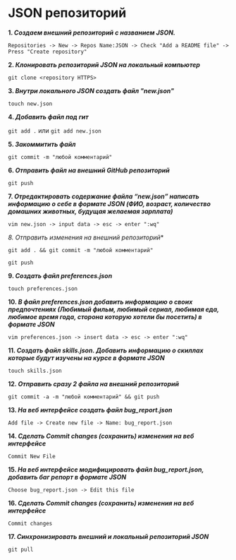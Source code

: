 # JSON репозиторий

**1. _Создаем внешний репозиторий c названием JSON._**

`Repositories -> New -> Repos Name:JSON -> Check "Add a README file" -> Press "Create repository"`

**2. _Клонировать репозиторий JSON на локальный компьютер_**

`git clone <repository HTTPS>`

**3. _Внутри локального JSON создать файл "new.json"_**

`touch new.json`

**4. _Добавить файл под гит_** 

`git add .` или `git add new.json`

**5. _Закоммитить файл_**

`git commit -m "любой комментарий"`

**6. _Отправить файл на внешний GitHub репозиторий_**

`git push`

**7. _Отредактировать содержание файла “new.json” написать информацию о себе в формате JSON (ФИО, возраст, количество домашних животных, будущая желаемая зарплата)_**

`vim new.json -> input data -> esc -> enter ":wq"`

*8. _Отправить изменения на внешний репозиторий_**

`git add . && git commit -m "любой комментарий"`

`git push`

**9. _Создать файл preferences.json_**

`touch preferences.json`

**10. _В файл preferences.json добавить информацию о своих предпочтениях (Любимый фильм, любимый сериал, любимая еда, любимое время года, сторона которую хотели бы посетить) в формате JSON_**

`vim preferences.json -> insert data -> esc -> enter ":wq"`

**11. _Создать файл skills.json. Добавить информацию о скиллах которые будут изучены на курсе в формате JSON_**

`touch skills.json`

**12. _Отправить сразу 2 файла на внешний репозиторий_**

`git commit -a -m "любой комментарий" && git push`

**13. _На веб интерфейсе создать файл bug_report.json_**

`Add file -> Create new file -> Name: bug_report.json`

**14. _Сделать Commit changes (сохранить) изменения на веб интерфейсе_**

`Commit New File`

**15. _На веб интерфейсе модифицировать файл bug_report.json, добавить баг репорт в формате JSON_**

`Choose bug_report.json -> Edit this file`

**16. _Сделать Commit changes (сохранить) изменения на веб интерфейсе_**

`Commit changes`

**17. _Синхронизировать внешний и локальный репозиторий JSON_**

`git pull`
